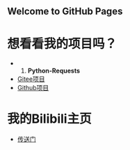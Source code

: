 ## Welcome to GitHub Pages

想看看我的项目吗？
===
* 1. **Python-Requests** 
* [Gitee项目](https://gitee.com/chengzhilin2021/Python-Requests)
* [Github项目](https://github.com/chengzhilin2021/Python-Requests/)

我的Bilibili主页
===
* [传送门](https://space.bilibili.com/1622070848)

